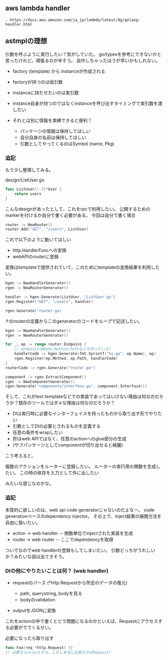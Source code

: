 ## aws lambda handler

    - https://docs.aws.amazon.com/ja_jp/lambda/latest/dg/golang-handler.html

## astmplの理想

引数を呼ぶように実行したい？気がしていた。
go/typesを参考にできないかと思ったけれど。頑張るのが辛そう。
自作しちゃったほうが早いかもしれない。

- factory (template) から instanceが作成される
- factoryが持つのは仮引数
- instanceに持たせたいのは実引数
- instance自身が持つのではなくinstanceを呼び出すタイミングで実引数を渡したい
- それとは別に情報を束縛できると便利？

  - パッケージの情報は保持してほしい
  - 自分自身の名前は保持してほしい
  - 引数としてやってくるのはSymbol (name, Pkg)

### 追記

もう少し整理してみる。

design/ListUser.go

```go
func ListUser() []*User {
    return users
}
```

こんなdesignがあったとして、これをrpcで利用したい。
公開するためのmarkerを付けるか自分で書く必要がある。
今回は自分で書く場合

```go
router := NewRouter()
router.Add("GET", "/users", ListUser)
```

これで以下のように動いてほしい

- http.HandlerFuncへの変換
- webAPIのrouterに登録

変換はtemplateで提供されていて、このためにtemplateの変換結果を利用したい。

```go
hgen := NewHandlerGenerater()
rgen := NewRouterGenerator()

handler := hgen.Generate(ListUser, "ListUser.go")
rgen.Register("GET", "/users", handler)

rgen.Generate("router.go)
```

↑のrouterの定義からこのgeneratorのコードをループで記述したい。

```go
hgen := NewHandlerGenerater()
rgen := NewRouterGenerator()

for _, ep := range router.Endpoins {
    // endpointはName,Method,Pathなどを持っている?
    handlerCode := hgen.Generate(fmt.Sprintf("%s.go", ep.Name), ep)
    rgen.Register(ep.Method, ep.Path, handlerCode)
}
routerCode := rgen.Generate("router.go")

component := rgen.ExtractComponent()
cgen := NewComponentGenerator()
cgen.Generate("components/interface.go", component.Interface())
```

そして、これがtext templateなどでの実装であってはいけない理由は何なのだろうか？既存のツールではダメな理由は何なのだろうか？

- DIは実行時に必要なインターフェイスを持ったものから取り出す形でやりたい
- 引数としてDIの必要とされるものを定義する
- 任意の条件をwrapしたい
- 肝はweb APIではなく、任意のactionへのglue部分の生成
- (サブパッケージとしてcomponentが切り出せると綺麗)

こう考えると、

複数のアクションをルーターに登録したい。
ルーターの実行用の関数を生成したい。
この時の依存を入力として外に出したい

みたいな感じなのかな。

### 追記

本質的に欲しいのは、web api code generatorじゃないのだよなー。
code generationベースのdependency injector。
その上で、inject結果の展開方法を自由に扱いたい。

- action -> web handler -- 関数単位でinjectされた実装を生成
- router -> web router -- ここでdependencyを取得

ついでなのでweb handlerの登録もしてしまいたい。
引数どっちがうれしいか？みたいな話は出てきそう。

### DIの他にやりたいことは何？ (web handler)

- requestのパース (*http.Requestから所定のデータの復元)

  - path, querystring, bodyを見る
  - bodyのvalidation
- outputをJSONに変換

これをactionの中で書くとどう問題になるのかといえば、Requestにアクセスする必要がでてくるせい。

必要になったら取り出す

```go
func Foo(req *http.Request) {}
// 必要ならinjectする。しかし本当に必要なのはRequest?
```
